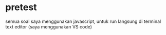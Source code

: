 # pretest

semua soal saya menggunakan javascript, untuk run langsung di terminal text editor (saya menggunakan VS code)

